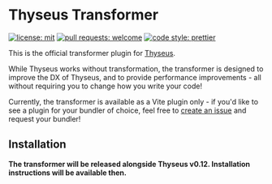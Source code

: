 # Thyseus Transformer

[![license: mit](https://img.shields.io/badge/license-MIT-blue)](./LICENSE)
[![pull requests: welcome](https://img.shields.io/badge/PRs-welcome-brightgreen)](https://github.com/JaimeGensler/thyseus/pulls)
[![code style: prettier](https://img.shields.io/badge/code%20style-prettier-ff69b4)](https://github.com/prettier/prettier)

This is the official transformer plugin for
[Thyseus](https://www.github.com/JaimeGensler/thyseus).

While Thyseus works without transformation, the transformer is designed to
improve the DX of Thyseus, and to provide performance improvements - all without
requiring you to change how you write your code!

Currently, the transformer is available as a Vite plugin only - if you'd like to
see a plugin for your bundler of choice, feel free to
[create an issue](https://github.com/JaimeGensler/thyseus-transformer/issues/new)
and request your bundler!

## Installation

**The transformer will be released alongside Thyseus v0.12. Installation
instructions will be available then.**
